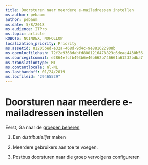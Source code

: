 ```yaml
---
title: Doorsturen naar meerdere e-mailadressen instellen
ms.author: pebaum
author: pebaum
ms.date: 5/8/2018
ms.audience: ITPro
ms.topic: article
ROBOTS: NOINDEX, NOFOLLOW
localization_priority: Priority
ms.assetid: 81205bed-e32a-468d-9d4c-9e881622908b
ms.openlocfilehash: 72f2a9368dabfd8001216478823c6deae4430b56
ms.sourcegitcommit: e2864efcfb493b6e46b662b746661a61232bdba7
ms.translationtype: MT
ms.contentlocale: nl-NL
ms.lasthandoff: 01/24/2019
ms.locfileid: "29465529"
---
```

# <a name="setting-up-forwarding-to-multiple-email-addresses"></a>Doorsturen naar meerdere e-mailadressen instellen

Eerst, Ga naar de [groepen beheren](https://portal.office.com/adminportal/home#/groups)
  
1. Een *distributielijst* maken 
    
2. Meerdere gebruikers aan toe te voegen.
    
3. Postbus doorsturen naar die groep vervolgens configureren
    

